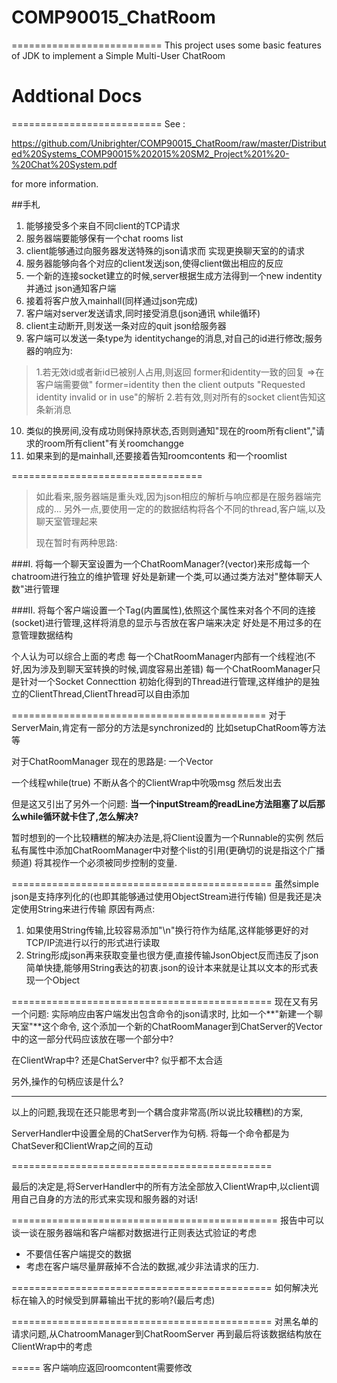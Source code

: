 # COMP90015_ChatRoom

==========================
This project uses some basic features of JDK to implement a Simple Multi-User ChatRoom

# Addtional Docs 

==========================
See :

https://github.com/Unibrighter/COMP90015_ChatRoom/raw/master/Distributed%20Systems_COMP90015%202015%20SM2_Project%201%20-%20Chat%20System.pdf

for more information.

##手札
1. 能够接受多个来自不同client的TCP请求
2. 服务器端要能够保有一个chat rooms list
3. client能够通过向服务器发送特殊的json请求而 实现更换聊天室的的请求
4. 服务器能够向各个对应的client发送json,使得client做出相应的反应
5. 一个新的连接socket建立的时候,server根据生成方法得到一个new indentity并通过 json通知客户端
6. 接着将客户放入mainhall(同样通过json完成)
7. 客户端对server发送请求,同时接受消息(json通讯  while循环)
8. client主动断开,则发送一条对应的quit json给服务器
9. 客户端可以发送一条type为 identitychange的消息,对自己的id进行修改;服务器的响应为:

>1.若无效id或者新id已被别人占用,则返回 former和identity一致的回复 =>在客户端需要做" former=identity then the client outputs "Requested identity invalid or in use"的解析
>2.若有效,则对所有的socket client告知这条新消息

10. 类似的换房间,没有成功则保持原状态,否则则通知"现在的room所有client","请求的room所有client"有关roomchangge
11. 如果来到的是mainhall,还要接着告知roomcontents 和一个roomlist

=================================
>如此看来,服务器端是重头戏,因为json相应的解析与响应都是在服务器端完成的...
>另外一点,要使用一定的的数据结构将各个不同的thread,客户端,以及聊天室管理起来
>
>现在暂时有两种思路:

###I.	将每一个聊天室设置为一个ChatRoomManager?(vector)来形成每一个chatroom进行独立的维护管理
好处是新建一个类,可以通过类方法对"整体聊天人数"进行管理

###II.	将每个客户端设置一个Tag(内置属性),依照这个属性来对各个不同的连接(socket)进行管理,这样将消息的显示与否放在客户端来决定
好处是不用过多的在意管理数据结构

个人认为可以综合上面的考虑
每一个ChatRoomManager内部有一个线程池(不好,因为涉及到聊天室转换的时候,调度容易出差错)
每一个ChatRoomManager只是针对一个Socket Connecttion 初始化得到的Thread进行管理,这样维护的是独立的ClientThread,ClientThread可以自由添加


============================================
对于ServerMain,肯定有一部分的方法是synchronized的
比如setupChatRoom等方法等



对于ChatRoomManager
现在的思路是:
一个Vector<ClientWrap>

一个线程while(true)
不断从各个的ClientWrap中吮吸msg
然后发出去

但是这又引出了另外一个问题:
**当一个inputStream的readLine方法阻塞了以后那么while循环就卡住了,怎么解决?**

暂时想到的一个比较糟糕的解决办法是,将Client设置为一个Runnable的实例
然后私有属性中添加ChatRoomManager中对整个list的引用(更确切的说是指这个广播频道)
将其视作一个必须被同步控制的变量.


=============================================
虽然simple json是支持序列化的(也即其能够通过使用ObjectStream进行传输)
但是我还是决定使用String来进行传输
原因有两点:
1. 如果使用String传输,比较容易添加"\n"换行符作为结尾,这样能够更好的对TCP/IP流进行以行的形式进行读取
2. String形成json再来获取变量也很方便,直接传输JsonObject反而违反了json简单快捷,能够用String表达的初衷.json的设计本来就是让其以文本的形式表现一个Object

=============================================
现在又有另一个问题:
实际响应由客户端发出包含命令的json请求时,
比如一个**"新建一个聊天室"**这个命令,
这个添加一个新的ChatRoomManager到ChatServer的Vector中的这一部分代码应该放在哪一个部分中?

在ClientWrap中?
还是ChatServer中?
似乎都不太合适

另外,操作的句柄应该是什么?

------------
以上的问题,我现在还只能思考到一个耦合度非常高(所以说比较糟糕)的方案,

ServerHandler中设置全局的ChatServer作为句柄.
将每一个命令都是为ChatSever和ClientWrap之间的互动

=============================================

最后的决定是,将ServerHandler中的所有方法全部放入ClientWrap中,以client调用自己自身的方法的形式来实现和服务器的对话!

==============================================
报告中可以谈一谈在服务器端和客户端都对数据进行正则表达式验证的考虑

- 不要信任客户端提交的数据
- 考虑在客户端尽量屏蔽掉不合法的数据,减少非法请求的压力.

=============================================
如何解决光标在输入的时候受到屏幕输出干扰的影响?(最后考虑)

=============================================
对黑名单的请求问题,从ChatroomManager到ChatRoomServer
再到最后将该数据结构放在ClientWrap中的考虑

=====
客户端响应返回roomcontent需要修改
